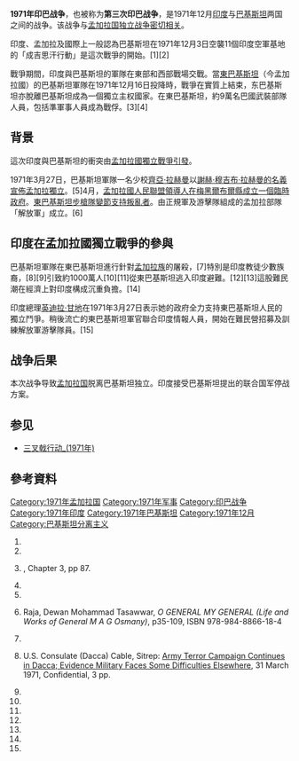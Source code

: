 **1971年印巴战争**，也被称为**第三次印巴战争**，是1971年12月[印度](../Page/印度.md "wikilink")与[巴基斯坦](../Page/巴基斯坦.md "wikilink")两国之间的战争。该战争与[孟加拉国独立战争密切相关](https://zh.wikipedia.org/wiki/孟加拉国独立战争 "wikilink")。

印度、孟加拉及國際上一般認為巴基斯坦在1971年12月3日空襲11個印度空軍基地的「成吉思汗行動」是這次戰爭的開始。\[1\]\[2\]

戰爭期間，印度與巴基斯坦的軍隊在東部和西部戰場交戰。當[東巴基斯坦](../Page/東巴基斯坦.md "wikilink")（今孟加拉國）的巴基斯坦軍隊在1971年12月16日投降時，戰爭在實質上結束，东巴基斯坦亦脫離巴基斯坦成為一個獨立主权國家。在東巴基斯坦，約9萬名巴國武裝部隊人員，包括準軍事人員成為戰俘。\[3\]\[4\]

## 背景

這次印度與巴基斯坦的衝突由[孟加拉國獨立戰爭引發](https://zh.wikipedia.org/wiki/孟加拉國獨立戰爭 "wikilink")。

1971年3月27日，巴基斯坦軍隊一名少校[齊亞·拉赫曼](../Page/齊亞·拉赫曼.md "wikilink")以[謝赫·穆吉布·拉赫曼的名義宣佈孟加拉獨立](https://zh.wikipedia.org/wiki/謝赫·穆吉布·拉赫曼 "wikilink")。\[5\]4月，[孟加拉國人民聯盟領導人在](https://zh.wikipedia.org/wiki/孟加拉國人民聯盟 "wikilink")[梅黑爾布爾縣成立一個臨時政府](https://zh.wikipedia.org/wiki/梅黑爾布爾縣 "wikilink")。[東巴基斯坦步槍隊變節支持叛亂者](https://zh.wikipedia.org/wiki/孟加拉国步枪队 "wikilink")。由正規軍及游擊隊組成的孟加拉部隊「解放軍」成立。\[6\]

## 印度在孟加拉國獨立戰爭的參與

巴基斯坦軍隊在東巴基斯坦進行針對[孟加拉族](../Page/孟加拉族.md "wikilink")的屠殺，\[7\]特別是印度教徒少數族裔，\[8\]\[9\]引致約1000萬人\[10\]\[11\]從東巴基斯坦逃入印度避難。\[12\]\[13\]這股難民潮在經濟上對印度構成沉重負擔。\[14\]

印度總理[英迪拉·甘地](../Page/英迪拉·甘地.md "wikilink")在1971年3月27日表示她的政府全力支持東巴基斯坦人民的獨立鬥爭。稍後流亡的東巴基斯坦軍官聯合印度情報人員，開始在難民營招募及訓練解放軍游擊隊員。\[15\]

## 战争后果

本次战争导致[孟加拉国](../Page/孟加拉国.md "wikilink")脱离巴基斯坦独立。印度接受巴基斯坦提出的联合国军停战方案。

## 参见

  - [三叉戟行动_(1971年)](../Page/三叉戟行动_\(1971年\).md "wikilink")

## 參考資料

[Category:1971年孟加拉国](https://zh.wikipedia.org/wiki/Category:1971年孟加拉国 "wikilink") [Category:1971年军事](https://zh.wikipedia.org/wiki/Category:1971年军事 "wikilink") [Category:印巴战争](https://zh.wikipedia.org/wiki/Category:印巴战争 "wikilink") [Category:1971年印度](https://zh.wikipedia.org/wiki/Category:1971年印度 "wikilink") [Category:1971年巴基斯坦](https://zh.wikipedia.org/wiki/Category:1971年巴基斯坦 "wikilink") [Category:1971年12月](https://zh.wikipedia.org/wiki/Category:1971年12月 "wikilink") [Category:巴基斯坦分离主义](https://zh.wikipedia.org/wiki/Category:巴基斯坦分离主义 "wikilink")

1.

2.

3.  , Chapter 3, pp 87.

4.

5.

6.  Raja, Dewan Mohammad Tasawwar, *O GENERAL MY GENERAL (Life and Works of General M A G Osmany)*, p35-109, ISBN 978-984-8866-18-4

7.

8.  U.S. Consulate (Dacca) Cable, Sitrep: [Army Terror Campaign Continues in Dacca; Evidence Military Faces Some Difficulties Elsewhere](http://www.gwu.edu/~nsarchiv/NSAEBB/NSAEBB79/BEBB6.pdf), 31 March 1971, Confidential, 3 pp.

9.

10.
11.

12.
13.

14.
15.